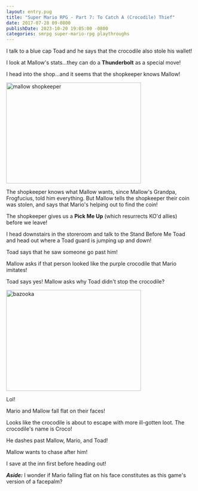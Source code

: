 ```yaml
---
layout: entry.pug
title: "Super Mario RPG - Part 7: To Catch A (Crocodile) Thief"
date: 2017-07-28 09-0800
publishDate: 2023-10-20 19:05:00 -0800
categories: smrpg super-mario-rpg playthroughs
---
```


I talk to a blue cap Toad and he says that the crocodile also stole his wallet!

I look at Mallow's stats...they can do a **Thunderbolt** as a special move!

I head into the shop...and it seems that the shopkeeper knows Mallow!

<img src="http://i.imgur.com/lBkSKNy.png" alt="mallow shopkeeper" width="360" height="270" id="liveblog" />

The shopkeeper knows what Mallow wants, since Mallow's Grandpa, Frogfucius, told him everything. But Mallow tells the shopkeeper their coin was stolen, and says that Mario's helping out to find the coin!

The shopkeeper gives us a **Pick Me Up** (which resurrects KO'd allies) before we leave!

I head downstairs in the storeroom and talk to the Stand Before Me Toad and head out where a Toad guard is jumping up and down!

Toad says that he saw someone go past him!

Mallow asks if that person looked like the purple crocodile that Mario imitates!

Toad says yes! Mallow asks why Toad didn't stop the crocodile?

<img src="http://i.imgur.com/X6EAbqc.png" alt="bazooka" width="360" height="270" id="liveblog" />

Lol!

Mario and Mallow fall flat on their faces!

Looks like the crocodile is about to escape with more ill-gotten loot. The crocodile's name is Croco!

He dashes past Mallow, Mario, and Toad!

Mallow wants to chase after him!

I save at the inn first before heading out!

***Aside:*** I wonder if Mario falling flat on his face constitutes as this game's version of a facepalm?